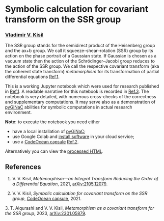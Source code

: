 # Symbolic calculation for covariant transform on the SSR group

### [Vladimir V. Kisil](http://v-v-kisil.scienceontheweb.net/)

The SSR group stands for the semidirect product of the Heisenberg group and the ax+b group. We call it squeeze–shear–rotation (SSR) group by its action on the phase portrait of a Gaussian state. If  Gaussian is chosen as a vacuum state then the action of the Schrödinger–Jacobi group reduces to the action of the SSR group. We call the respective covariant transform (aka the coherent state transform) *metamorphism* for its transformation of partial differential equations [Ref.1](#refKisil21c). 

This is a working Jupyter notebook which were used for research published in [Ref.1](#refKisil21c). A readable narrative for this notebook is recorded in [Ref.3](#refAlqurashiKisil23a). The notebook is very detailed, with numerous cross-checks of the correctness and supplementary computations. It may serve also as a demonstration of [pyGiNaC](http://moebinv.sourceforge.net/pyGiNaC.html) abilities for symbolic computations in actual research environment. 

**Note:** to execute the notebook you need either
+ have a local installation of  [pyGiNaC](http://moebinv.sourceforge.net/pyGiNaC.html);
+ use Google Colab and [install software](https://github.com/vvkisil/MoebInv-notebooks/blob/master/Introduction/Software_installation_GUI_integration.ipynb) in your cloud service;
+ use a [CodeOcean capsule](https://codeocean.com/capsule/2676832/tree)  [Ref.2](#refKisil21b).

Alternatively you can view the [processed HTML](http://v-v-kisil.scienceontheweb.net/SSR-group-computations/ssr_group.html).

## References

   <a id="refKisil21c"></a>
1. V. V. Kisil, *Metamorphism—an Integral Transform Reducing the Order of a Differential Equation*, 2021, [arXiv:2105.12079](http://arxiv.org/abs/2105.12079).

   <a id="refKisil21b"></a>
2.  V. V. Kisil, *Symbolic calculation for covariant transform on the SSR group*, [CodeOcean capsule](https://codeocean.com/capsule/2676832/tree), 2021.

   <a id="refAlqurashiKisil23a"></a>
3. T. Alqurashi and V. V. Kisil, *Metamorphism as a covariant transform for the SSR group*, 2023, [arXiv:2301.05879](http://arxiv.org/abs/2301.05879).
